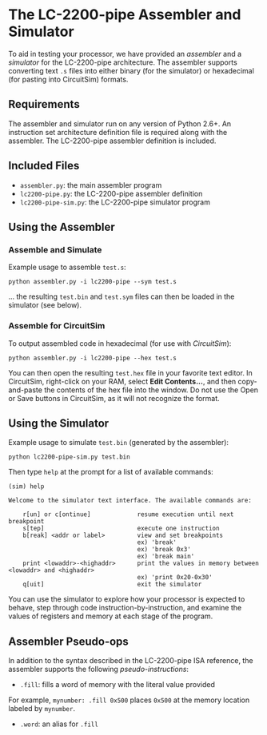 The LC-2200-pipe Assembler and Simulator
===============

To aid in testing your processor, we have provided an *assembler* and
a *simulator* for the LC-2200-pipe architecture. The assembler supports
converting text `.s` files into either binary (for the simulator) or
hexadecimal (for pasting into CircuitSim) formats.

Requirements
-----------

The assembler and simulator run on any version of Python 2.6+. An
instruction set architecture definition file is required along with
the assembler. The LC-2200-pipe assembler definition is included.

Included Files
-----------

* `assembler.py`: the main assembler program
* `lc2200-pipe.py`: the LC-2200-pipe assembler definition
* `lc2200-pipe-sim.py`: the LC-2200-pipe simulator program

Using the Assembler
-----------

### Assemble and Simulate

Example usage to assemble `test.s`:

    python assembler.py -i lc2200-pipe --sym test.s

... the resulting `test.bin` and `test.sym` files can then be loaded
in the simulator (see below).

### Assemble for CircuitSim

To output assembled code in hexadecimal (for use with *CircuitSim*):

    python assembler.py -i lc2200-pipe --hex test.s

You can then open the resulting `test.hex` file in your favorite text
editor.  In CircuitSim, right-click on your RAM, select **Edit
Contents...**, and then copy-and-paste the contents of the hex file
into the window.
Do not use the Open or Save buttons in CircuitSim, as it will not
recognize the format.

Using the Simulator
-----------

Example usage to simulate `test.bin` (generated by the assembler):

    python lc2200-pipe-sim.py test.bin

Then type `help` at the prompt for a list of available commands:

    (sim) help
    
    Welcome to the simulator text interface. The available commands are:
    
        r[un] or c[ontinue]             resume execution until next breakpoint
        s[tep]                          execute one instruction
        b[reak] <addr or label>         view and set breakpoints
                                        ex) 'break'
                                        ex) 'break 0x3'
                                        ex) 'break main'
        print <lowaddr>-<highaddr>      print the values in memory between <lowaddr> and <highaddr>
                                        ex) 'print 0x20-0x30'
        q[uit]                          exit the simulator

You can use the simulator to explore how your processor is expected to
behave, step through code instruction-by-instruction, and examine the
values of registers and memory at each stage of the program.

Assembler Pseudo-ops
-----------

In addition to the syntax described in the LC-2200-pipe ISA reference,
the assembler supports the following *pseudo-instructions*:

* `.fill`: fills a word of memory with the literal value provided

For example, `mynumber: .fill 0x500` places `0x500` at the memory
location labeled by `mynumber`.

* `.word`: an alias for `.fill`
